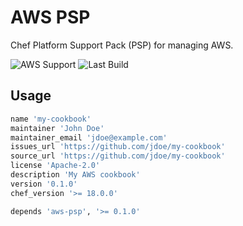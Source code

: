 # AWS PSP

Chef Platform Support Pack (PSP) for managing AWS.

![AWS Support](https://img.shields.io/badge/AWS%20Resources-585-orange)
![Last Build](https://img.shields.io/badge/Last%20build-20221109-grey)

## Usage

```ruby
name 'my-cookbook'
maintainer 'John Doe'
maintainer_email 'jdoe@example.com'
issues_url 'https://github.com/jdoe/my-cookbook'
source_url 'https://github.com/jdoe/my-cookbook'
license 'Apache-2.0'
description 'My AWS cookbook'
version '0.1.0'
chef_version '>= 18.0.0'

depends 'aws-psp', '>= 0.1.0'
```
